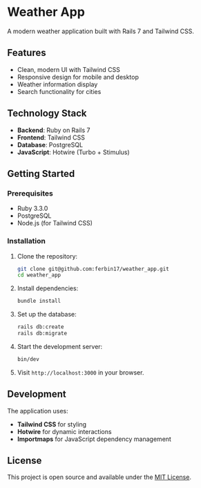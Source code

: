 # Weather App

A modern weather application built with Rails 7 and Tailwind CSS.

## Features

- Clean, modern UI with Tailwind CSS
- Responsive design for mobile and desktop
- Weather information display
- Search functionality for cities

## Technology Stack

- **Backend**: Ruby on Rails 7
- **Frontend**: Tailwind CSS
- **Database**: PostgreSQL
- **JavaScript**: Hotwire (Turbo + Stimulus)

## Getting Started

### Prerequisites

- Ruby 3.3.0
- PostgreSQL
- Node.js (for Tailwind CSS)

### Installation

1. Clone the repository:

   ```bash
   git clone git@github.com:ferbin17/weather_app.git
   cd weather_app
   ```

2. Install dependencies:

   ```bash
   bundle install
   ```

3. Set up the database:

   ```bash
   rails db:create
   rails db:migrate
   ```

4. Start the development server:

   ```bash
   bin/dev
   ```

5. Visit `http://localhost:3000` in your browser.

## Development

The application uses:

- **Tailwind CSS** for styling
- **Hotwire** for dynamic interactions
- **Importmaps** for JavaScript dependency management

## License

This project is open source and available under the [MIT License](LICENSE).
